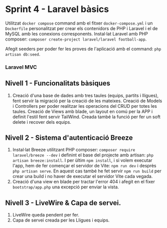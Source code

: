 # Sprint 4 - Laravel bàsics
Utilitzat `docker compose` command amb el fitxer `docker-compose.yml` i un `Dockerfile` personalitzat per crear els contenidors de PHP i Laravel i el de MySQL amb les conexions corresponents. Instal·lat Laravel amb PHP composer: `composer create-project laravel/laravel football-app`.

Afegit seeders per poder fer les proves de l'aplicació amb el command: `php artisan db:seed`.

### Laravel MVC
## Nivell 1 - Funcionalitats bàsiques
1) Creació d'una base de dades amb tres taules (equips, partits i lligues), fent servir la migració per la creació de les mateixes. Creació de Models i Controllers per poder realitzar les operacions del CRUD per totes les taules. Creació de Views amb blade, un layout en comú per la APP i definit l'estil fent servir TailWind. Creada també la funció per fer un soft delete i recover dels equips.

## Nivell 2 - Sistema d'autenticació Breeze
1) Instal·lat Breeze utilitzant PHP composer: `composer require laravel/breeze --dev` i definint el base del projecte amb artisan: `php artisan breeze:install`. I per ùltim `npm install`, i si volem executar l'app, hem de fer començar el servidor de Vite: `npm run dev` i desprès `php artisan serve`. En aquest cas també he fet servir `npm run build` per crear una build i no haver de executar el servidor Vite cada vegada.
2) Creació d'una view en blade per tractar l'error 404 i afegit en el fixer `bootstrap/app.php` una excepció per enviar la vista.

## Nivell 3 - LiveWire & Capa de servei.
1) LiveWire queda pendent per fer.
2) Capa de servei creada per les Lligues i equips.